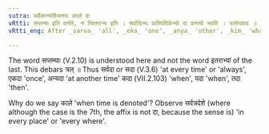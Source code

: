 ```yaml
---
sutra: सर्वैकान्यकिंयत्तदः काले दा
vRtti: सप्तम्या इति वर्त्तते, न त्वितराभ्य इति । सर्वादिभ्यः प्रातिपदिकेभ्यो दा प्रत्ययो भवति । त्रलोपवादः ॥
vRtti_eng: After _sarva_ 'all', _eka_ 'one', _anya_ 'other', _kim_ 'what', _yad_ 'which', and _tad_ 'that', when time is denoted, comes the affix दा, the words being in the locative case.

---
```

The word सप्तम्याः (V.2.10) is understood here and not the word इतराभ्यां of the last. This debars त्रल् ॥ Thus सर्वदा or सदा (V.3.6) 'at every time' or 'always', एकदा 'once', अन्यदा 'at another time' कदा (VII.2.103) 'when', यदा 'when', तदा 'then'.

Why do we say काले 'when time is denoted'? Observe सर्वत्रदेशे (where although the case is the 7th, the affix is not दा, because the sense is) 'in every place' or 'every where'.